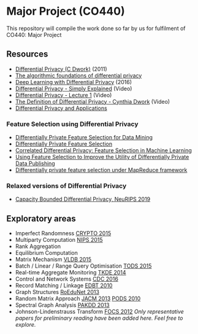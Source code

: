 # Major Project (CO440)
This repository will compile the work done so far by us for fulfilment of CO440: Major Project

## Resources 
* [Differential Privacy (C Dwork)](https://www.researchgate.net/profile/Minzhu_Xie2/publication/220908334_A_Practical_Parameterized_Algorithm_for_the_Individual_Haplotyping_Problem_MLF/links/0deec5328063473edc000000/A-Practical-Parameterized-Algorithm-for-the-Individual-Haplotyping-Problem-MLF.pdf#page=12) (2011)
* [The algorithmic foundations of differential privacy](https://www.nowpublishers.com/article/DownloadSummary/TCS-042) 
* [Deep Learning with Differential Privacy](https://dl.acm.org/citation.cfm?id=2978318) (2016)
* [Differential Privacy - Simply Explained](https://youtu.be/gI0wk1CXlsQ) (Video)
* [Differential Privacy - Lecture 1](https://youtu.be/OfWj89oRD7g) (Video)
* [The Definition of Differential Privacy - Cynthia Dwork](https://youtu.be/lg-VhHlztqo) (Video)
* [Differential Privacy and Applications](https://link.springer.com/book/10.1007/978-3-319-62004-6)
### Feature Selection using Differential Privacy
* [Differentially Private Feature Selection for Data Mining](https://dl.acm.org/citation.cfm?id=3180452)
* [Differentially Private Feature Selection](https://ieeexplore.ieee.org/stamp/stamp.jsp?tp=&arnumber=6889613)
* [Correlated Differential Privacy: Feature Selection in Machine Learning](https://ieeexplore.ieee.org/stamp/stamp.jsp?tp=&arnumber=8809721)
* [Using Feature Selection to Improve the Utility of Differentially Private Data Publishing ](https://core.ac.uk/download/pdf/82752629.pdf)
* [Differentially private feature selection under MapReduce framework](https://www.sciencedirect.com/science/article/abs/pii/S1005888513600941)

### Relaxed versions of Differential Privacy
* [Capacity Bounded Differential Privacy, NeuRIPS 2019](https://arxiv.org/pdf/1907.02159v1.pdf)

## Exploratory areas
- Imperfect Randomness [CRYPTO 2015](https://link.springer.com/chapter/10.1007/978-3-662-48000-7_23)
- Multiparty Computation [NIPS 2015](http://papers.nips.cc/paper/6004-secure-multi-party-differential-privacy.pdf)
- Rank Aggregation
- Equilibrium Computation 
- Matrix Mechanism [VLDB 2015](https://link.springer.com/article/10.1007/s00778-015-0398-x)
- Batch / Linear / Range Query Optimisation [TODS 2015](https://dl.acm.org/citation.cfm?id=2799368.2699501)
- Real-time Aggregate Monitoring [TKDE 2014](https://ieeexplore.ieee.org/abstract/document/6542629)
- Control and Network Systems [CDC 2016](https://ieeexplore.ieee.org/abstract/document/7798915)
- Record Matching / Linkage [EDBT 2010](https://dl.acm.org/citation.cfm?id=1739059)
- Graph Structures [RoEduNet 2013](https://ieeexplore.ieee.org/abstract/document/6511749)
- Random Matrix Approach [JACM 2013](https://dl.acm.org/citation.cfm?id=2450148) [PODS 2010](https://dl.acm.org/citation.cfm?id=1807104)
- Spectral Graph Analysis [PAKDD 2013](https://link.springer.com/content/pdf/10.1007%2F978-3-642-37456-2_28.pdf)
- Johnson-Lindenstrauss Transform [FOCS 2012](https://ieeexplore.ieee.org/abstract/document/6375319)
_Only representative papers for preliminary reading have been added here. Feel free to explore._
